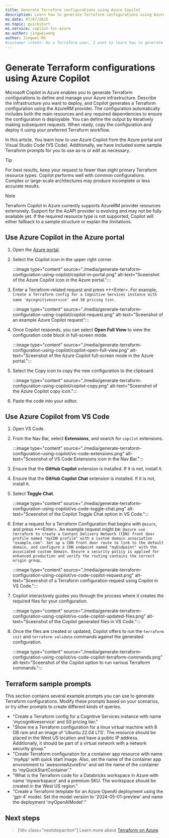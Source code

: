 ```yaml
---
title: Generate Terraform configurations using Azure Copilot
description: Learn how to generate Terraform configurations using Azure Copilot
ms.date: 07/07/2025
ms.topic: quickstart
ms.service: copilot-for-azure
ms.author: jingweiwang
author: Jingwei-MS
#customer intent: As a Terraform user, I want to learn how to generate Terraform configurations using Azure Copilot.
---
```


# Generate Terraform configurations using Azure Copilot

Microsoft Copilot in Azure enables you to generate Terraform configurations to define and manage your Azure infrastructure. Describe the infrastructure you want to deploy, and Copilot generates a Terraform configuration using the AzureRM provider. The configuration automatically includes both the main resources and any required dependencies to ensure the configuration is deployable. You can define the output by iteratively making subsequent requests. When ready, copy the configuration and deploy it using your preferred Terraform workflow.

In this article, You learn how to use Azure Copilot from the Azure portal and Visual Studio Code (VS Code). Additionally, we have included some sample Terraform prompts for you to use as-is or edit as necessary.

> [!TIP]
> For best results, keep your request to fewer than eight primary Terraform resource types. Copilot performs well with common configurations. Complex or large-scale architectures may produce incomplete or less accurate results.

> [!NOTE] 
> Terraform Copilot in Azure currently supports AzureRM provider resources extensively. Support for the AzAPI provider is evolving and may not be fully available yet. If the required resource type is not supported, Copilot will either fallback to a sample structure or explan the limitations.

## Use Azure Copilot in the Azure portal

1. Open the [Azure portal](https://ms.portal.azure.com).

1. Select the Copilot icon in the upper right corner.

    :::image type="content" source="./media/generate-terraform-configuration-using-copilot/copilot-in-portal.png" alt-text="Sceenshot of the Azure Copilot icon in the Azure portal.":::

1. Enter a Terraform-related request and press **&lt;Enter>. For example, `Create a Terraform config for a Cognitive Services instance with name 'mycognitiveservice' and S0 pricing tier`.

    :::image type="content" source="./media/generate-terraform-configuration-using-copilot/copilot-request.png" alt-text="Sceenshot of an example Azure Copilot request":::

1. Once Copilot responds, you can select **Open Full View** to view the configuration code block in full-screen mode.

    :::image type="content" source="./media/generate-terraform-configuration-using-copilot/copilot-open-full-view.png" alt-text="Sceenshot of the Azure Copilot full-screen mode in the Azure portal.":::

1. Select the Copy icon to copy the new configuration to the clipboard.

    :::image type="content" source="./media/generate-terraform-configuration-using-copilot/copilot-copy.png" alt-text="Sceenshot of the Azure Copilot copy icon.":::

1. Paste the code into your editor.

## Use Azure Copilot from VS Code

1. Open VS Code.

1. From the Nav Bar, select **Extensions**, and search for `copilot` extensions.

    :::image type="content" source="./media/generate-terraform-configuration-using-copilot/vs-code-extensions.png" alt-text="Sceenshot of VS Code Extensions icon in the Nav Bar.":::

1. Ensure that the **GitHub Copilot** extension is installed. If it is not, install it.

1. Ensure that the **GitHub Copilot Chat** extension is installed. If it is not, install it.

1. Select **Toggle Chat**.

    :::image type="content" source="./media/generate-terraform-configuration-using-copilot/vs-code-toggle-chat.png" alt-text="Sceenshot of the Copilot Toggle Chat option in VS Code.":::

1. Enter a request for a Terraform Configuration that begins with `@azure`, and press **&lt;Enter>. An example request might be: `@azure use terraform to create a Content Delivery Network (CDN) front door profile named "myCDN profile" with a custom domain association "example.com". Set up a CDN front door route to link to the default domain, and configure a CDN endpoint named "myEndpoint" with the associated custom domain. Ensure a security policy is applied for enhanced production and verify the routing contains the correct origin group.`

    :::image type="content" source="./media/generate-terraform-configuration-using-copilot/vs-code-copilot-request.png" alt-text="Sceenshot of a Terraform configuration request using Copilot in VS Code.":::

1. Copilot interactively guides you through the process where it creates the required files for your configuration.

    :::image type="content" source="./media/generate-terraform-configuration-using-copilot/vs-code-copilot-updated-files.png" alt-text="Sceenshot of the Copilot generated files in VS Code.":::
    
1. Once the files are created or updated, Copilot offers to run the `terraform init` and `terraform validate` commands against the generated configuration.

    :::image type="content" source="./media/generate-terraform-configuration-using-copilot/vs-code-copilot-terraform-commands.png" alt-text="Sceenshot of the Copilot option to run various Terraform commands.":::

## Terraform sample prompts

This section contains several example prompts you can use to generate Terraform configurations. Modify these prompts based on your scenarios, or try other prompts to create different kinds of queries.

- "Create a Terraform config for a Cognitive Services instance with name 'mycognitiveservice' and S0 pricing tier."
- "Show me a Terraform configuration for a linux virtual machine with 8 GB ram and an image of 'Ubuntu 22.04 LTS'. The resource should be placed in the West US location and have a public IP address. Additionally, it should be part of a virtual network with a network security group."
- "Create Terraform configuration for a container app resource with name 'myApp' with quick start image. Also, set the name of the container app environment to 'awesomeAzureEnv' and set the name of the container to 'myQuickStartContainer'."
- "What is the Terraform code for a Databricks workspace in Azure with name 'myworkspace' and a premium SKU. The workspace should be created in the West US region."
- "Create a Terraform template for an Azure OpenAI deployment using the 'gpt-4' model. Set the model version to '2024-05-01-preview' and name the deployment 'myOpenAIModel'."

## Next steps

> [!div class="nextstepaction"]
> Learn more about [Terraform on Azure](/azure/developer/terraform/overview).
